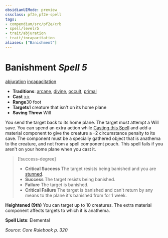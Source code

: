 ```yaml
---
obsidianUIMode: preview
cssclass: pf2e,pf2e-spell
tags:
- compendium/src/pf2e/crb
- spell/level/5
- trait/abjuration
- trait/incapacitation
aliases: ["Banishment"]
---
```

# Banishment *Spell 5*   
[abjuration](../../Rules/traits/abjuration.md)  [incapacitation](../../Rules/traits/incapacitation.md)  

- **Traditions**: [arcane](../../Rules/traits/arcane.md), [divine](../../Rules/traits/divine.md), [occult](../../Rules/traits/occult.md), [primal](../../Rules/traits/primal.md)
- **Cast** [>>](../../Rules/core-rulebook/chapter-9-playing-the-game.md#Actions "Two-Action") 
- **Range**30 foot
- **Targets**1 creature that isn't on its home plane
- **Saving Throw** Will

You send the target back to its home plane. The target must attempt a Will save. You can spend an extra action while [Casting this Spell](../../Rules/actions/cast-a-spell.md) and add a material component to give the creature a –2 circumstance penalty to its save. The component must be a specially gathered object that is anathema to the creature, and not from a spell component pouch. This spell fails if you aren't on your home plane when you cast it.

> [!success-degree] 
> - **Critical Success** The target resists being banished and you are [stunned](../../Rules/conditions.md#Stunned).
> - **Success** The target resists being banished.
> - **Failure** The target is banished.
> - **Critical Failure** The target is banished and can't return by any means to the plane it's banished from for 1 week.

**Heightened (9th)** You can target up to 10 creatures. The extra material component affects targets to which it is anathema.

**Spell Lists**: Elemental

*Source: Core Rulebook p. 320*
